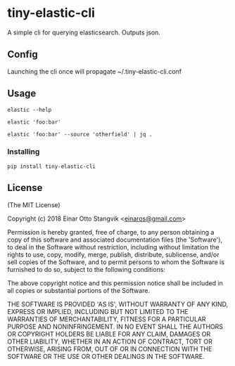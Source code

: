 # tiny-elastic-cli #

A simple cli for querying elasticsearch. Outputs json.

## Config ## 

Launching the cli once will propagate ~/.tiny-elastic-cli.conf

## Usage ##

`elastic --help`

`elastic 'foo:bar'`

`elastic 'foo:bar' --source 'otherfield' | jq .`

### Installing ###

`pip install tiny-elastic-cli`

## License ##

(The MIT License)

Copyright (c) 2018 Einar Otto Stangvik &lt;einaros@gmail.com&gt;

Permission is hereby granted, free of charge, to any person obtaining
a copy of this software and associated documentation files (the
'Software'), to deal in the Software without restriction, including
without limitation the rights to use, copy, modify, merge, publish,
distribute, sublicense, and/or sell copies of the Software, and to
permit persons to whom the Software is furnished to do so, subject to
the following conditions:

The above copyright notice and this permission notice shall be
included in all copies or substantial portions of the Software.

THE SOFTWARE IS PROVIDED 'AS IS', WITHOUT WARRANTY OF ANY KIND,
EXPRESS OR IMPLIED, INCLUDING BUT NOT LIMITED TO THE WARRANTIES OF
MERCHANTABILITY, FITNESS FOR A PARTICULAR PURPOSE AND NONINFRINGEMENT.
IN NO EVENT SHALL THE AUTHORS OR COPYRIGHT HOLDERS BE LIABLE FOR ANY
CLAIM, DAMAGES OR OTHER LIABILITY, WHETHER IN AN ACTION OF CONTRACT,
TORT OR OTHERWISE, ARISING FROM, OUT OF OR IN CONNECTION WITH THE
SOFTWARE OR THE USE OR OTHER DEALINGS IN THE SOFTWARE.
